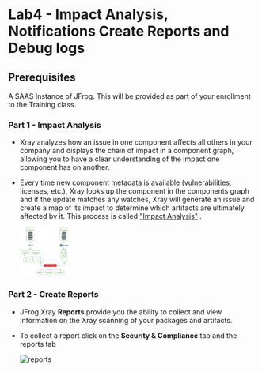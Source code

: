 # Lab4 - Impact Analysis, Notifications Create Reports and Debug logs 

## Prerequisites
A SAAS Instance of JFrog. This will be provided as part of your enrollment to the Training class.

### Part 1 - Impact Analysis

- Xray analyzes how an issue in one component affects all others in your company and displays the chain of impact in a component graph, allowing you to have a clear understanding of the impact one component has on another. 

- Every time new component metadata is available (vulnerabilities, licenses, etc.), Xray looks up the component in the components graph and if the update matches any watches, Xray will generate an issue and create a map of its impact to determine which artifacts are ultimately affected by it. This process is called ["Impact Analysis"](https://jfrog.com/ja/article/impact-analysis/) .

    <img src="/SU-201-Intro-to-JFrog-Xray/Lab4/images/1.png" alt="Impact Analysis" style="height: 100px; width:100px;"/>


### Part 2 - Create Reports

- JFrog Xray **Reports** provide you the ability to collect and view information on the Xray scanning of your packages and artifacts. 
- To collect a report click on the **Security & Compliance** tab and the reports tab 

    ![reports](https://user-images.githubusercontent.com/7561138/119203311-97f82b00-ba47-11eb-8ac5-2a6597dc8174.gif)
